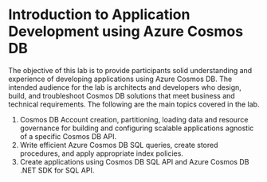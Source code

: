 # Introduction to Application Development using Azure Cosmos DB
The objective of this lab is to provide participants solid understanding and experience of developing applications using Azure Cosmos DB. The intended audience for the lab is architects and developers who design, build, and troubleshoot Cosmos DB solutions that meet business and technical requirements. The following are the main topics covered in the lab. 

1. Cosmos DB Account creation,  partitioning, loading data and resource governance for building and configuring scalable applications agnostic of a specific Cosmos DB API. 
2. Write efficient Azure Cosmos DB SQL queries, create stored procedures, and apply appropriate index policies. 
3. Create applications using Cosmos DB SQL API and Azure Cosmos DB .NET SDK for SQL API. 
